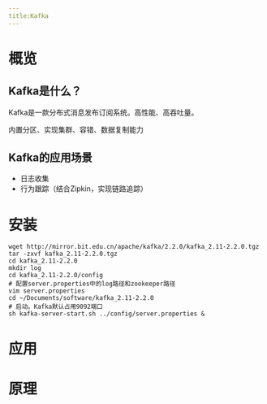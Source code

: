 ```yaml
---
title:Kafka
---
```


# 概览

## Kafka是什么？

Kafka是一款分布式消息发布订阅系统。高性能、高吞吐量。

内置分区、实现集群、容错、数据复制能力





## Kafka的应用场景

- 日志收集
- 行为跟踪（结合Zipkin，实现链路追踪）



# 安装

 ```shell
wget http://mirror.bit.edu.cn/apache/kafka/2.2.0/kafka_2.11-2.2.0.tgz
tar -zxvf kafka_2.11-2.2.0.tgz
cd kafka_2.11-2.2.0
mkdir log
cd kafka_2.11-2.2.0/config
# 配置server.properties中的log路径和zookeeper路径
vim server.properties
cd ~/Documents/software/kafka_2.11-2.2.0
# 启动。Kafka默认占用9092端口
sh kafka-server-start.sh ../config/server.properties &
 ```



# 应用





# 原理


